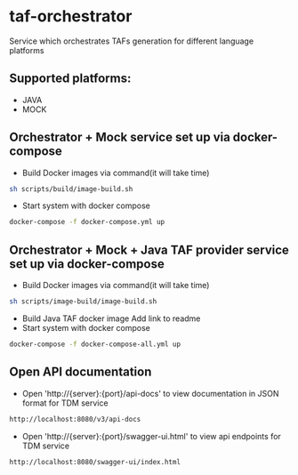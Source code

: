 # taf-orchestrator
Service which orchestrates TAFs generation for different language platforms

## Supported platforms:
- JAVA
- MOCK

## Orchestrator + Mock service set up via docker-compose
- Build Docker images via command(it will take time)
```bash
sh scripts/build/image-build.sh
```
- Start system with docker compose
```bash
docker-compose -f docker-compose.yml up
```

## Orchestrator + Mock + Java TAF provider service set up via docker-compose
- Build Docker images via command(it will take time)
```bash
sh scripts/image-build/image-build.sh
```
- Build Java TAF docker image
 Add link to readme
- Start system with docker compose
```bash
docker-compose -f docker-compose-all.yml up
```

## Open API documentation
- Open 'http://{server}:{port}/api-docs' to view documentation in JSON format for TDM service
```bash
http://localhost:8080/v3/api-docs
```
- Open 'http://{server}:{port}/swagger-ui.html' to view api endpoints for TDM service
```bash
http://localhost:8080/swagger-ui/index.html
```
